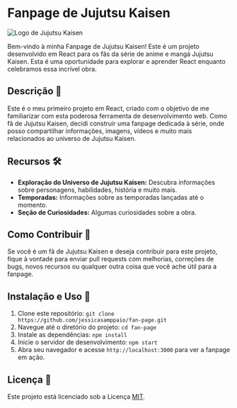 # Fanpage de Jujutsu Kaisen

![Logo de Jujutsu Kaisen](jujutsu_kaisen_logo.png)

Bem-vindo à minha Fanpage de Jujutsu Kaisen! Este é um projeto desenvolvido em React para os fãs da série de anime e mangá Jujutsu Kaisen. Esta é uma oportunidade para explorar e aprender React enquanto celebramos essa incrível obra.

## Descrição 📖

Este é o meu primeiro projeto em React, criado com o objetivo de me familiarizar com esta poderosa ferramenta de desenvolvimento web. Como fã de Jujutsu Kaisen, decidi construir uma fanpage dedicada à série, onde posso compartilhar informações, imagens, vídeos e muito mais relacionados ao universo de Jujutsu Kaisen.

## Recursos 🛠️

- **Exploração do Universo de Jujutsu Kaisen:** Descubra informações sobre personagens, habilidades, história e muito mais.
- **Temporadas:** Informações sobre as temporadas lançadas até o momento.
- **Seção de Curiosidades:** Algumas curiosidades sobre a obra.

## Como Contribuir 🤝

Se você é um fã de Jujutsu Kaisen e deseja contribuir para este projeto, fique à vontade para enviar pull requests com melhorias, correções de bugs, novos recursos ou qualquer outra coisa que você ache útil para a fanpage.

## Instalação e Uso 🚀

1. Clone este repositório: `git clone https://github.com/jessicasamppaio/fan-page.git`
2. Navegue até o diretório do projeto: `cd fan-page`
3. Instale as dependências: `npm install`
4. Inicie o servidor de desenvolvimento: `npm start`
5. Abra seu navegador e acesse `http://localhost:3000` para ver a fanpage em ação.


## Licença 📝

Este projeto está licenciado sob a Licença [MIT](LICENSE.md).
